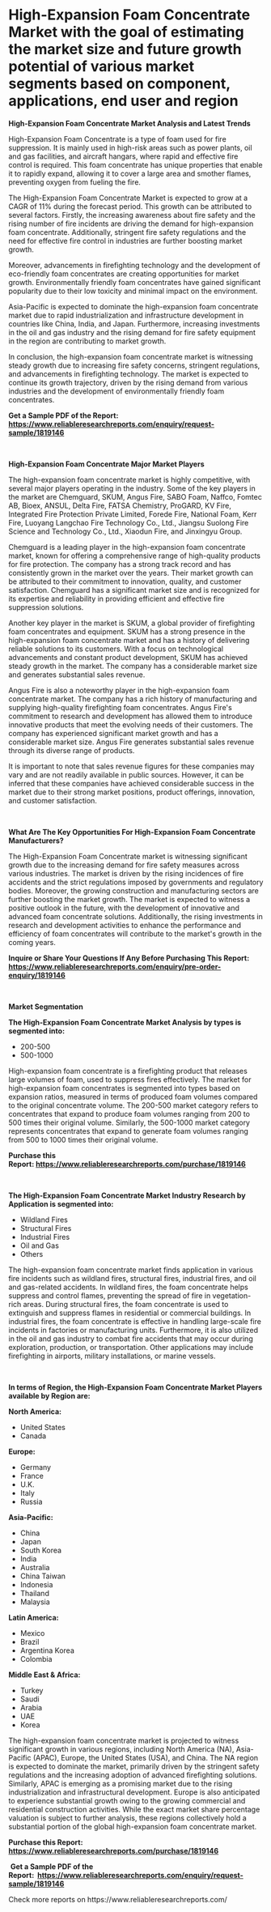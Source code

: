 <p><h1>High-Expansion Foam Concentrate Market with the goal of estimating the market size and future growth potential of various market segments based on component, applications, end user and region</h1></p><p><strong>High-Expansion Foam Concentrate Market Analysis and Latest Trends</strong></p>
<p><p>High-Expansion Foam Concentrate is a type of foam used for fire suppression. It is mainly used in high-risk areas such as power plants, oil and gas facilities, and aircraft hangars, where rapid and effective fire control is required. This foam concentrate has unique properties that enable it to rapidly expand, allowing it to cover a large area and smother flames, preventing oxygen from fueling the fire.</p><p>The High-Expansion Foam Concentrate Market is expected to grow at a CAGR of 11% during the forecast period. This growth can be attributed to several factors. Firstly, the increasing awareness about fire safety and the rising number of fire incidents are driving the demand for high-expansion foam concentrate. Additionally, stringent fire safety regulations and the need for effective fire control in industries are further boosting market growth.</p><p>Moreover, advancements in firefighting technology and the development of eco-friendly foam concentrates are creating opportunities for market growth. Environmentally friendly foam concentrates have gained significant popularity due to their low toxicity and minimal impact on the environment.</p><p>Asia-Pacific is expected to dominate the high-expansion foam concentrate market due to rapid industrialization and infrastructure development in countries like China, India, and Japan. Furthermore, increasing investments in the oil and gas industry and the rising demand for fire safety equipment in the region are contributing to market growth.</p><p>In conclusion, the high-expansion foam concentrate market is witnessing steady growth due to increasing fire safety concerns, stringent regulations, and advancements in firefighting technology. The market is expected to continue its growth trajectory, driven by the rising demand from various industries and the development of environmentally friendly foam concentrates.</p></p>
<p><strong>Get a Sample PDF of the Report:&nbsp; <a href="https://www.reliableresearchreports.com/enquiry/request-sample/1819146">https://www.reliableresearchreports.com/enquiry/request-sample/1819146</a></strong></p>
<p>&nbsp;</p>
<p><strong>High-Expansion Foam Concentrate Major Market Players</strong></p>
<p><p>The high-expansion foam concentrate market is highly competitive, with several major players operating in the industry. Some of the key players in the market are Chemguard, SKUM, Angus Fire, SABO Foam, Naffco, Fomtec AB, Bioex, ANSUL, Delta Fire, FATSA Chemistry, ProGARD, KV Fire, Integrated Fire Protection Private Limited, Forede Fire, National Foam, Kerr Fire, Luoyang Langchao Fire Technology Co., Ltd., Jiangsu Suolong Fire Science and Technology Co., Ltd., Xiaodun Fire, and Jinxingyu Group.</p><p>Chemguard is a leading player in the high-expansion foam concentrate market, known for offering a comprehensive range of high-quality products for fire protection. The company has a strong track record and has consistently grown in the market over the years. Their market growth can be attributed to their commitment to innovation, quality, and customer satisfaction. Chemguard has a significant market size and is recognized for its expertise and reliability in providing efficient and effective fire suppression solutions.</p><p>Another key player in the market is SKUM, a global provider of firefighting foam concentrates and equipment. SKUM has a strong presence in the high-expansion foam concentrate market and has a history of delivering reliable solutions to its customers. With a focus on technological advancements and constant product development, SKUM has achieved steady growth in the market. The company has a considerable market size and generates substantial sales revenue.</p><p>Angus Fire is also a noteworthy player in the high-expansion foam concentrate market. The company has a rich history of manufacturing and supplying high-quality firefighting foam concentrates. Angus Fire's commitment to research and development has allowed them to introduce innovative products that meet the evolving needs of their customers. The company has experienced significant market growth and has a considerable market size. Angus Fire generates substantial sales revenue through its diverse range of products.</p><p>It is important to note that sales revenue figures for these companies may vary and are not readily available in public sources. However, it can be inferred that these companies have achieved considerable success in the market due to their strong market positions, product offerings, innovation, and customer satisfaction.</p></p>
<p>&nbsp;</p>
<p><strong>What Are The Key Opportunities For High-Expansion Foam Concentrate Manufacturers?</strong></p>
<p><p>The High-Expansion Foam Concentrate market is witnessing significant growth due to the increasing demand for fire safety measures across various industries. The market is driven by the rising incidences of fire accidents and the strict regulations imposed by governments and regulatory bodies. Moreover, the growing construction and manufacturing sectors are further boosting the market growth. The market is expected to witness a positive outlook in the future, with the development of innovative and advanced foam concentrate solutions. Additionally, the rising investments in research and development activities to enhance the performance and efficiency of foam concentrates will contribute to the market's growth in the coming years.</p></p>
<p><strong>Inquire or Share Your Questions If Any Before Purchasing This Report: <a href="https://www.reliableresearchreports.com/enquiry/pre-order-enquiry/1819146">https://www.reliableresearchreports.com/enquiry/pre-order-enquiry/1819146</a></strong></p>
<p>&nbsp;</p>
<p><strong>Market Segmentation</strong></p>
<p><strong>The High-Expansion Foam Concentrate Market Analysis by types is segmented into:</strong></p>
<p><ul><li>200-500</li><li>500-1000</li></ul></p>
<p><p>High-expansion foam concentrate is a firefighting product that releases large volumes of foam, used to suppress fires effectively. The market for high-expansion foam concentrates is segmented into types based on expansion ratios, measured in terms of produced foam volumes compared to the original concentrate volume. The 200-500 market category refers to concentrates that expand to produce foam volumes ranging from 200 to 500 times their original volume. Similarly, the 500-1000 market category represents concentrates that expand to generate foam volumes ranging from 500 to 1000 times their original volume.</p></p>
<p><strong>Purchase this Report:&nbsp;<a href="https://www.reliableresearchreports.com/purchase/1819146">https://www.reliableresearchreports.com/purchase/1819146</a></strong></p>
<p>&nbsp;</p>
<p><strong>The High-Expansion Foam Concentrate Market Industry Research by Application is segmented into:</strong></p>
<p><ul><li>Wildland Fires</li><li>Structural Fires</li><li>Industrial Fires</li><li>Oil and Gas</li><li>Others</li></ul></p>
<p><p>The high-expansion foam concentrate market finds application in various fire incidents such as wildland fires, structural fires, industrial fires, and oil and gas-related accidents. In wildland fires, the foam concentrate helps suppress and control flames, preventing the spread of fire in vegetation-rich areas. During structural fires, the foam concentrate is used to extinguish and suppress flames in residential or commercial buildings. In industrial fires, the foam concentrate is effective in handling large-scale fire incidents in factories or manufacturing units. Furthermore, it is also utilized in the oil and gas industry to combat fire accidents that may occur during exploration, production, or transportation. Other applications may include firefighting in airports, military installations, or marine vessels.</p></p>
<p>&nbsp;</p>
<p><strong>In terms of Region, the High-Expansion Foam Concentrate Market Players available by Region are:</strong></p>
<p>
    <p> <strong> North America: </strong>
        <ul>
            <li>United States</li>
            <li>Canada</li>
        </ul>
        </p> 
    <p> <strong> Europe: </strong>
        <ul>
            <li>Germany</li>
            <li>France</li>
            <li>U.K.</li>
            <li>Italy</li>
            <li>Russia</li>
        </ul>
        </p> 
    <p> <strong> Asia-Pacific: </strong>
        <ul>
            <li>China</li>
            <li>Japan</li>
            <li>South Korea</li>
            <li>India</li>
            <li>Australia</li>
            <li>China Taiwan</li>
            <li>Indonesia</li>
            <li>Thailand</li>
            <li>Malaysia</li>
        </ul>
        </p> 
    <p> <strong> Latin America: </strong>
        <ul>
            <li>Mexico</li>
            <li>Brazil</li>
            <li>Argentina Korea</li>
            <li>Colombia</li>
        </ul>
        </p> 
    <p> <strong> Middle East & Africa: </strong>
        <ul>
            <li>Turkey</li>
            <li>Saudi</li>
            <li>Arabia</li>
            <li>UAE</li>
            <li>Korea</li>
        </ul>
    </p>
    </p>
<p><p>The high-expansion foam concentrate market is projected to witness significant growth in various regions, including North America (NA), Asia-Pacific (APAC), Europe, the United States (USA), and China. The NA region is expected to dominate the market, primarily driven by the stringent safety regulations and the increasing adoption of advanced firefighting solutions. Similarly, APAC is emerging as a promising market due to the rising industrialization and infrastructural development. Europe is also anticipated to experience substantial growth owing to the growing commercial and residential construction activities. While the exact market share percentage valuation is subject to further analysis, these regions collectively hold a substantial portion of the global high-expansion foam concentrate market.</p></p>
<p><strong>Purchase this Report: <a href="https://www.reliableresearchreports.com/purchase/1819146">https://www.reliableresearchreports.com/purchase/1819146</a></strong></p>
<p>&nbsp;<strong>Get a Sample PDF of the Report:&nbsp;&nbsp;<a href="https://www.reliableresearchreports.com/enquiry/request-sample/1819146">https://www.reliableresearchreports.com/enquiry/request-sample/1819146</a></strong></p>
<p><strong></strong></p>
<p>Check more reports on https://www.reliableresearchreports.com/</p>